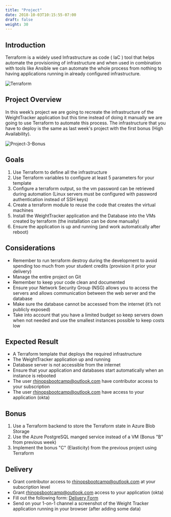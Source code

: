 ```yaml
---
title: "Project"
date: 2018-10-03T10:15:55-07:00
draft: false
weight: 30
---
```


## Introduction

Terraform is a widely used Infrastructure as code ( IaC ) tool that helps automate the provisioning of infrastructure and when used in combination with tools like Ansible we can automate the whole process from nothing to having applications running in already configured infrastructure.

![Terraform](/images/terraform-logo.png)

## Project Overview

In this week’s project we are going to recreate the infrastructure of the WeightTracker application but this time instead of doing it manually we are going to use Terraform to automate this process. The infrastructure that you have to deploy is the same as last week's project with the first bonus (High Availability).

![Project-3-Bonus](/images/week-4-project-env.png)

## Goals

1. Use Terraform to define all the infrastructure
2. Use Terraform variables to configure at least 5 parameters for your template
3. Configure a terraform output, so the vm password can be retrieved during automation (Linux servers must be configured with password authentication instead of SSH keys)
4. Create a terraform module to reuse the code that creates the virtual machines
5. Install the WeightTracker application and the Database into the VMs created by terraform (the installation can be done manually)
6. Ensure the application is up and running (and work automatically after reboot)


## Considerations

- Remember to run terraform destroy during the development to avoid spending too much from your student credits (provision it prior your delivery)
- Manage the entire project on Git
- Remember to keep your code clean and documented
- Ensure your Network Security Group (NSG) allows you to access the servers and allows communication between the web server and the database
- Make sure the database cannot be accessed from the internet (it’s not publicly exposed)
- Take into account that you have a limited budget so keep servers down when not needed and use the smallest instances possible to keep costs low

## Expected Result

- A Terraform template that deploys the required infrastructure
- The WeightTracker application up and running
- Database server is not accessible from the internet
- Ensure that your application and databases start automatically when an instance is rebooted
- The user rhinopsbootcamp@outlook.com have contributor access to your subscription
- The user rhinopsbootcamp@outlook.com have access to your application (okta)

## Bonus

1. Use a Terraform backend to store the Terraform state in Azure Blob Storage
2. Use the Azure PostgreSQL manged service instead of a VM (Bonus "B" from previous week)
3. Implement the bonus "C" (Elasticity) from the previous project using Terraform 

## Delivery

- Grant contributor access to rhinopsbootcamp@outlook.com at your subscription level
- Grant rhinopsbootcamp@outlook.com access to your application (okta)
- Fill out the following form: [Delivery Form](https://forms.gle/Abc1NF1xdN8TS8pu9)
- Send on your 1-on-1 channel a screenshot of the Weight Tracker application running in your browser (after adding some data)
